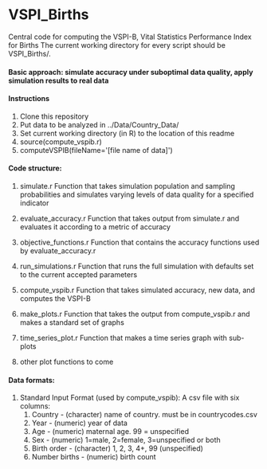 # VSPI_Births
Central code for computing the VSPI-B, Vital Statistics Performance Index for Births
The current working directory for every script should be VSPI_Births/.

#### Basic approach: simulate accuracy under suboptimal data quality, apply simulation results to real data

#### Instructions
1. Clone this repository
2. Put data to be analyzed in ../Data/Country_Data/
3. Set current working directory (in R) to the location of this readme 
3. source(compute_vspib.r)
4. computeVSPIB(fileName='[file name of data]')

#### Code structure:
1. simulate.r
    Function that takes simulation population and sampling probabilities and simulates varying levels of data quality for a specified indicator

2. evaluate_accuracy.r
	Function that takes output from simulate.r and evaluates it according to a metric of accuracy

3. objective_functions.r
	Function that contains the accuracy functions used by evaluate_accuracy.r
	
4. run_simulations.r 
	Function that runs the full simulation with defaults set to the current accepted parameters
	
5. compute_vspib.r
	Function that takes simulated accuracy, new data, and computes the VSPI-B
	
6. make_plots.r
	Function that takes the output from compute_vspib.r and makes a standard set of graphs
	
7. time_series_plot.r 
	Function that makes a time series graph with sub-plots

8. other plot functions to come

#### Data formats:
1. Standard Input Format (used by compute_vspib):
	A csv file with six columns:
	1. Country - (character) name of country. must be in countrycodes.csv
	2. Year - (numeric) year of data
	3. Age - (numeric) maternal age. 99 = unspecified
	4. Sex - (numeric) 1=male, 2=female, 3=unspecified or both
	5. Birth order - (character) 1, 2, 3, 4+, 99 (unspecified)
	6. Number births - (numeric) birth count
